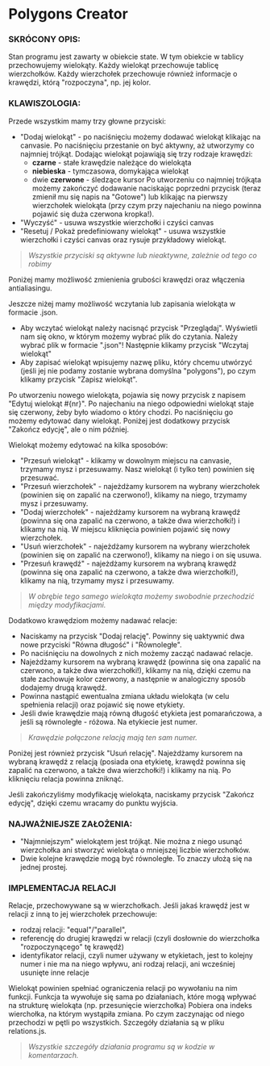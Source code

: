 # Polygons Creator

### SKRÓCONY OPIS:

Stan programu jest zawarty w obiekcie state. W tym obiekcie w tablicy
przechowujemy wielokąty. Każdy wielokąt przechowuje tablicę wierzchołków. Każdy
wierzchołek przechowuje również informacje o krawędzi, którą "rozpoczyna", np.
jej kolor.

### KLAWISZOLOGIA:

Przede wszystkim mamy trzy głowne przyciski:

- "Dodaj wielokąt" - po naciśnięciu możemy dodawać wielokąt klikając na
  canvasie. Po naciśnięciu przestanie on być aktywny, aż utworzymy co najmniej
  trójkąt. Dodając wielokąt pojawiąją się trzy rodzaje krawędzi:
  - **czarne** - stałe krawędzie należące do wielokąta
  - **niebieska** - tymczasowa, domykająca wielokąt
  - dwie **czerwone** - śledzące kursor Po utworzeniu co najmniej trójkąta
    możemy zakończyć dodawanie naciskając poprzedni przycisk (teraz zmienił mu
    się napis na "Gotowe") lub klikając na pierwszy wierzchołek wielokąta (przy
    czym przy najechaniu na niego powinna pojawić się duża czerwona kropka!).
- "Wyczyść" - usuwa wszystkie wierzchołki i czyści canvas
- "Resetuj / Pokaż predefiniowany wielokąt" - usuwa wszystkie wierzchołki i
  czyści canvas oraz rysuje przykładowy wielokąt.

> _Wszystkie przyciski są aktywne lub nieaktywne, zależnie od tego co robimy_

Poniżej mamy możliwość zmienienia grubości krawędzi oraz włączenia
antialiasingu.

Jeszcze niżej mamy możliwość wczytania lub zapisania wielokąta w formacie .json.

- Aby wczytać wielokąt należy nacisnąć przycisk "Przeglądaj". Wyświetli nam się
  okno, w którym możemy wybrać plik do czytania. Należy wybrać plik w formacie
  ".json"! Następnie klikamy przycisk "Wczytaj wielokąt"
- Aby zapisać wielokąt wpisujemy nazwę pliku, który chcemu utwórzyć (jeśli jej
  nie podamy zostanie wybrana domyślna "polygons"), po czym klikamy przycisk
  "Zapisz wielokąt".

Po utworzeniu nowego wielokąta, pojawia się nowy przycisk z napisem "Edytuj
wielokąt #{nr}". Po najechaniu na niego odpowiedni wielokąt staje się czerwony,
żeby było wiadomo o który chodzi. Po naciśnięciu go możemy edytować dany
wielokąt. Poniżej jest dodatkowy przycisk "Zakończ edycję", ale o nim później.

Wielokąt możemy edytować na kilka sposobów:

- "Przesuń wielokąt" - klikamy w dowolnym miejscu na canvasie, trzymamy mysz i
  przesuwamy. Nasz wielokąt (i tylko ten) powinien się przesuwać.
- "Przesuń wierzchołek" - najeżdżamy kursorem na wybrany wierzchołek (powinien
  się on zapalić na czerwono!), klikamy na niego, trzymamy mysz i przesuwamy.
- "Dodaj wierzchołek" - najeżdżamy kursorem na wybraną krawędź (powinna się ona
  zapalić na czerwono, a także dwa wierzchołki!) i klikamy na nią. W miejscu
  kliknięcia powinien pojawić się nowy wierzchołek.
- "Usuń wierzchołek" - najeżdżamy kursorem na wybrany wierzchołek (powinien się
  on zapalić na czerwono!), klikamy na niego i on się usuwa.
- "Przesuń krawędź" - najeżdżamy kursorem na wybraną krawędź (powinna się ona
  zapalić na czerwono, a także dwa wierzchołki!), klikamy na nią, trzymamy mysz
  i przesuwamy.

> _W obrębie tego samego wielokąta możemy swobodnie przechodzić między
> modyfikacjami._

Dodatkowo krawędziom możemy nadawać relacje:

- Naciskamy na przycisk "Dodaj relację". Powinny się uaktywnić dwa nowe
  przyciski "Równa długość" i "Równoległe".
- Po naciśnięciu na dowolnych z nich możemy zacząć nadawać relacje.
- Najeżdżamy kursorem na wybraną krawędź (powinna się ona zapalić na czerwono, a
  także dwa wierzchołki!), klikamy na nią, dzięki czemu na stałe zachowuje kolor
  czerwony, a następnie w analogiczny sposób dodajemy drugą krawędź.
- Powinna nastąpić ewentualna zmiana układu wielokąta (w celu spełnienia
  relacji) oraz pojawić się nowe etykiety.
- Jeśli dwie krawędzie mają równą długość etykieta jest pomarańczowa, a jeśli są
  równoległe - różowa. Na etykiecie jest numer.

> _Krawędzie połączone relacją mają ten sam numer._

Poniżej jest również przycisk "Usuń relację". Najeżdżamy kursorem na wybraną
krawędź z relacją (posiada ona etykietę, krawędź powinna się zapalić na
czerwono, a także dwa wierzchołki!) i klikamy na nią. Po kliknięciu relacja
powinna zniknąć.

Jeśli zakończyliśmy modyfikację wielokąta, naciskamy przycisk "Zakończ edycję",
dzięki czemu wracamy do punktu wyjścia.

### NAJWAŻNIEJSZE ZAŁOŻENIA:

- "Najmniejszym" wielokątem jest trójkąt. Nie można z niego usunąć wierzchołka
  ani stworzyć wielokąta o mniejszej liczbie wierzchołków.
- Dwie kolejne krawędzie mogą być równoległe. To znaczy ułożą się na jednej
  prostej.

### IMPLEMENTACJA RELACJI

Relacje, przechowywane są w wierzchołkach. Jeśli jakaś krawędź jest w relacji z
inną to jej wierzchołek przechowuje:

- rodzaj relacji: "equal"/"parallel",
- referencję do drugiej krawędzi w relacji (czyli dosłownie do wierzchołka
  "rozpoczynącego" tę krawędź)
- identyfikator relacji, czyli numer używany w etykietach, jest to kolejny numer
  i nie ma na niego wpływu, ani rodzaj relacji, ani wcześniej usunięte inne
  relacje

Wielokąt powinien spełniać ograniczenia relacji po wywołaniu na nim funkcji.
Funkcja ta wywołuje się sama po działaniach, które mogą wpływać na strukturę
wielokąta (np. przesunięcie wierzchołka) Pobiera ona indeks wierchołka, na
którym wystąpiła zmiana. Po czym zaczynając od niego przechodzi w pętli po
wszystkich. Szczegóły działania są w pliku relations.js.

> _Wszystkie szczegóły działania programu są w kodzie w komentarzach._
